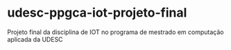 # udesc-ppgca-iot-projeto-final
Projeto final da disciplina de IOT no programa de mestrado em computação aplicada da UDESC
